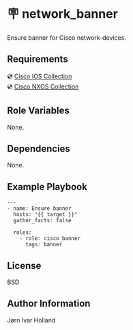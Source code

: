 🪧 network\_banner
=================

Ensure banner for Cisco network-devices.

Requirements
------------

💿 [Cisco IOS Collection](https://galaxy.ansible.com/cisco/ios)<br>
💿 [Cisco NXOS Collection](https://galaxy.ansible.com/cisco/nxos)

Role Variables
--------------

None.

Dependencies
------------

None.

Example Playbook
----------------

    ---
    - name: Ensure banner
      hosts: "{{ target }}"
      gather_facts: false

      roles:
        - role: cisco_banner
          tags: banner

License
-------

BSD

Author Information
------------------

Jørn Ivar Holland
